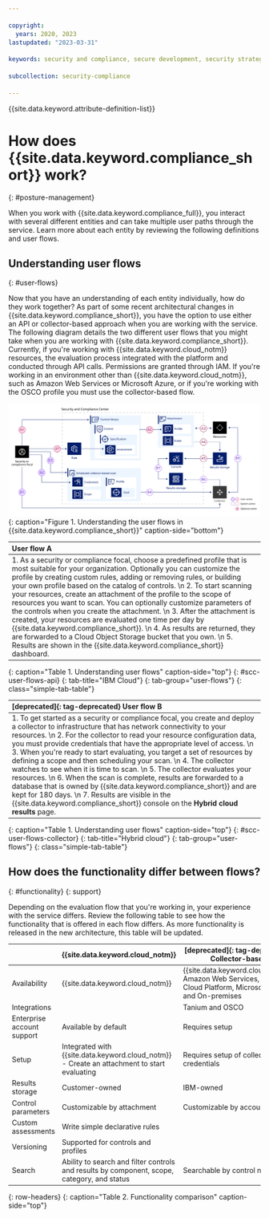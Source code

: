 ```yaml
---

copyright:
  years: 2020, 2023
lastupdated: "2023-03-31"

keywords: security and compliance, secure development, security strategy

subcollection: security-compliance

---
```


{{site.data.keyword.attribute-definition-list}}

# How does {{site.data.keyword.compliance_short}} work?
{: #posture-management}

When you work with {{site.data.keyword.compliance_full}}, you interact with several different entities and can take multiple user paths through the service. Learn more about each entity by reviewing the following definitions and user flows.


## Understanding user flows
{: #user-flows}

Now that you have an understanding of each entity individually, how do they work together? As part of some recent architectural changes in {{site.data.keyword.compliance_short}}, you have the option to use either an API or collector-based approach when you are working with the service. The following diagram details the two different user flows that you might take when you are working with {{site.data.keyword.compliance_short}}. Currently, if you're working with {{site.data.keyword.cloud_notm}} resources, the evaluation process integrated with the platform and conducted through API calls. Permissions are granted through IAM. If you're working in an environment other than {{site.data.keyword.cloud_notm}}, such as Amazon Web Services or Microsoft Azure, or if you're working with the OSCO profile you must use the collector-based flow.

![A diagram that shows the relationship between the entities that you work with in the service.](images/SCC-flow.svg){: caption="Figure 1. Understanding the user flows in {{site.data.keyword.compliance_short}}" caption-side="bottom"}

| User flow A |
|:--------------|
| 1. As a security or compliance focal, choose a predefined profile that is most suitable for your organization. Optionally you can customize the profile by creating custom rules, adding or removing rules, or building your own profile based on the catalog of controls.  \n 2. To start scanning your resources, create an attachment of the profile to the scope of resources you want to scan. You can optionally customize parameters of the controls when you create the attachment.  \n 3. After the attachment is created, your resources are evaluated one time per day by {{site.data.keyword.compliance_short}}.  \n 4. As results are returned, they are forwarded to a Cloud Object Storage bucket that you own.  \n 5. Results are shown in the {{site.data.keyword.compliance_short}} dashboard. |
{: caption="Table 1. Understanding user flows" caption-side="top"}
{: #scc-user-flows-api}
{: tab-title="IBM Cloud"}
{: tab-group="user-flows"}
{: class="simple-tab-table"}

| [deprecated]{: tag-deprecated} User flow B |
|:--------------|
| 1. To get started as a security or compliance focal, you create and deploy a collector to infrastructure that has network connectivity to your resources.  \n 2. For the collector to read your resource configuration data, you must provide credentials that have the appropriate level of access.  \n 3. When you're ready to start evaluating, you target a set of resources by defining a scope and then scheduling your scan.  \n 4. The collector watches to see when it is time to scan.  \n 5. The collector evaluates your resources.  \n 6. When the scan is complete, results are forwarded to a database that is owned by {{site.data.keyword.compliance_short}} and are kept for 180 days.  \n 7. Results are visible in the {{site.data.keyword.compliance_short}} console on the **Hybrid cloud results** page. |
{: caption="Table 1. Understanding user flows" caption-side="top"}
{: #scc-user-flows-collector}
{: tab-title="Hybrid cloud"}
{: tab-group="user-flows"}
{: class="simple-tab-table"}


## How does the functionality differ between flows?
{: #functionality}
{: support}

Depending on the evaluation flow that you're working in, your experience with the service differs. Review the following table to see how the functionality that is offered in each flow differs. As more functionality is released in the new architecture, this table will be updated.

|            | {{site.data.keyword.cloud_notm}} | [deprecated]{: tag-deprecated} Collector-based |
|------------|-----------|-----------------|
| Availability | {{site.data.keyword.cloud_notm}} | {{site.data.keyword.cloud_notm}}, Amazon Web Services, Google Cloud Platform, Microsoft Azure, and On-premises |
| Integrations | | Tanium and OSCO |
| Enterprise account support | Available by default | Requires setup |
| Setup | Integrated with {{site.data.keyword.cloud_notm}} - Create an attachment to start evaluating | Requires setup of collectors and credentials |
| Results storage | Customer-owned | IBM-owned |
| Control parameters | Customizable by attachment | Customizable by account |
| Custom assessments | Write simple declarative rules | |
| Versioning | Supported for controls and profiles | |
| Search | Ability to search and filter controls and results by component, scope, category, and status | Searchable by control name |
{: row-headers}
{: caption="Table 2. Functionality comparison" caption-side="top"}


